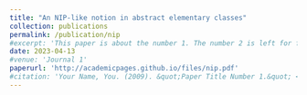 ```yaml
---
title: "An NIP-like notion in abstract elementary classes"
collection: publications
permalink: /publication/nip
#excerpt: 'This paper is about the number 1. The number 2 is left for future work.'
date: 2023-04-13
#venue: 'Journal 1'
paperurl: 'http://academicpages.github.io/files/nip.pdf'
#citation: 'Your Name, You. (2009). &quot;Paper Title Number 1.&quot; <i>Journal 1</i>. 1(1).'
---
```



